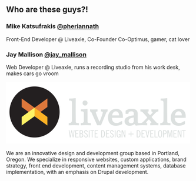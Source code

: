 ##  Who are these guys?!

### Mike Katsufrakis [@pheriannath](http://www.twitter.com/pheriannath)

Front-End Developer @ Liveaxle, Co-Founder Co-Optimus, gamer, cat lover

### Jay Mallison [@jay_mallison](http://www.twitter.com/jay_mallison)

Web Developer @ Liveaxle, runs a recording studio from his work desk, makes cars go vroom

![Liveaxle](../images/liveaxle.png)

We are an innovative design and development group based in Portland, Oregon. We specialize in responsive websites, custom applications, brand strategy, front end development, content management systems, database implementation, with an emphasis on Drupal development.
